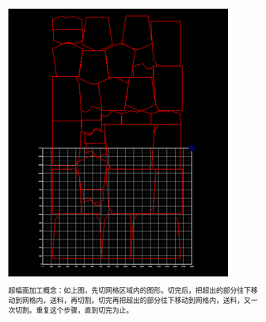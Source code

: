 ![](/assets/BeyondAreaProcess.png)

超幅面加工概念：如上图，先切网格区域内的图形。切完后，把超出的部分往下移动到网格内，送料，再切割。切完再把超出的部分往下移动到网格内，送料，又一次切割。重复这个步骤，直到切完为止。

